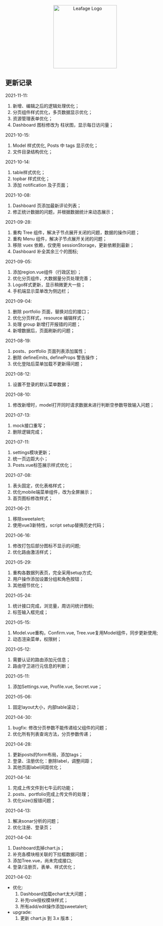 <p align="center">
  <a href="https://console.leafage.top" target="_blank">
    <img alt="Leafage Logo" width="200" src="src/assets/logo.svg">
  </a>
</p>

## 更新记录

2021-11-11:
  1. 新增、编辑之后的逻辑处理优化；
  2. 分页组件样式优化，多页数据显示优化；
  3. 资源管理表单优化；
  4. Dashboard 图标修改为 柱状图，显示每日访问量；

2021-10-15:
  1. Model 样式优化, Posts 中 tags 显示优化；
  2. 文件目录结构优化；

2021-10-14:
  1. table样式优化；
  2. topbar 样式优化；
  3. 添加 notification 及子页面；

2021-10-08:
  1. Dashboard 页添加最新评论列表；
  2. 修正统计数据的问题，并根据数据统计来动态展示；

2021-09-28:
  1. 重构 Tree 组件，解决子节点展开关闭的问题，数据的操作问题；
  2. 重构 Menu 组件，解决子节点展开关闭的问题；
  3. 移除 vuex 依赖，仅使用 sessionStorage，更新依赖到最新；
  4. Dashboard 补全其余三个的图标;

2021-09-05:
  1. 添加region.vue组件（行政区划）；
  2. 优化分页组件，大数据量分页处理完善；
  3. Logo样式更新，显示稍微更大一些；
  4. 手机端显示菜单改为侧边栏；

2021-09-04:
  1. 删除 portfolio 页面，替换对应的接口；
  2. 优化分页样式，resource 编辑样式；
  3. 处理 group 新增打开报错的问题；
  4. 新增数据后，页面刷新的问题；

2021-08-19:
  1. posts、portfolio 页面列表添加属性；
  2. 删除 defineEmits, defineProps 警告操作；
  3. 优化登陆后菜单加载不更新得问题；

2021-08-12:
  1. 设置不登录的默认菜单数据；

2021-08-10:
  1. 修改新增时，model打开同时请求数据未进行判断空参数导致输入问题；

2021-07-13:
  1. mock接口重写；
  2. 删除逻辑完成；

2021-07-11:
  1. settings模块更新；
  2. 统一页边距大小；
  3. Posts.vue标签展示样式优化；

2021-07-08:
  1. 表头固定，优化表格样式；
  2. 优化mobile端菜单组件，改为全屏展示；
  3. 首页图标修改样式；

2021-06-21:
  1. 移除sweetalert;
  2. 使用vue3新特性，script setup替换历史代码；

2021-06-16:
  1. 修改打包后部分图标不显示的问题;
  2. 优化路由激活样式；

2021-05-29:
  1. 重构各数据列表页，完全采用setup方式;
  2. 用户操作添加设置分组和角色按钮；
  3. 其他细节优化；

2021-05-24:
  1. 统计接口完成，浏览量，周访问统计图标;
  2. 标签输入框完成；

2021-05-15:
  1. Model.vue重构，Confirm.vue, Tree.vue复用Model组件，同步更新使用;
  2. 动态渲染菜单，权限树；

2021-05-12:  
  1. 需要认证的路由添加元信息；
  2. 路由守卫进行元信息的判断；

2021-05-11:  
  1. 添加Settings.vue, Profile.vue, Secret.vue；

2021-05-06:  
  1. 固定layout大小，内部table滚动；

2021-04-30:  
  1. bugfix: 修改分页参数不能传递给父组件的问题；
  2. 优化所有列表查询方法，分页参数传递；

2021-04-28:  
  1. 更新posts的form布局，添加tags；
  2. 登录、注册优化：删除label，调整间距；
  3. 其他页面label间距优化；

2021-04-14:  
  1. 完成上传文件到七牛云的功能；
  2. posts、portfolio完成上传文件的处理；
  3. 优化size()报错问题；

2021-04-13:  
  1. 解决sonar分析的问题；
  2. 优化注册、登录页；

2021-04-04:  
  1. Dashboard去掉chart.js；
  2. 补充各模块相关联的下拉框数据问题；
  3. 添加Tree.vue，尚未完成接口;
  4. 登录/注册页，表单、样式优化；

2021-04-02: 
- 优化: 
  1. Dashboard加载echart太大问题；
  2. 补充role授权模块样式；
  3. 所有add/edit操作添加sweetalert;
- upgrade:
  1. 更新 chart.js 到 3.x 版本；
